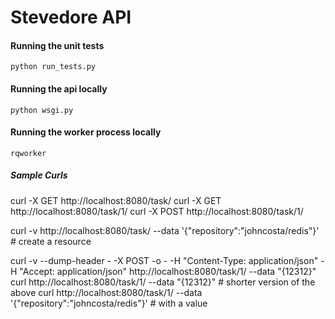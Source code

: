 Stevedore API
=============

#### Running the unit tests ####

`python run_tests.py`

#### Running the api locally ####

`python wsgi.py`

#### Running the worker process locally ####

`rqworker`

##### Sample Curls #####

curl -X GET http://localhost:8080/task/
curl -X GET http://localhost:8080/task/1/
curl -X POST http://localhost:8080/task/1/

curl -v http://localhost:8080/task/ --data '{"repository":"johncosta/redis"}'  # create a resource

curl -v --dump-header - -X POST -o - -H "Content-Type: application/json" -H "Accept: application/json" http://localhost:8080/task/1/ --data "{12312}"
curl http://localhost:8080/task/1/ --data "{12312}"  # shorter version of the above
curl http://localhost:8080/task/1/ --data '{"repository":"johncosta/redis"}'  # with a value
